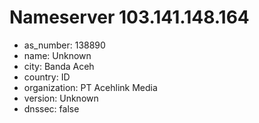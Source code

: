 # Nameserver 103.141.148.164

* as_number: 138890
* name: Unknown
* city: Banda Aceh
* country: ID
* organization: PT Acehlink Media
* version: Unknown
* dnssec: false
